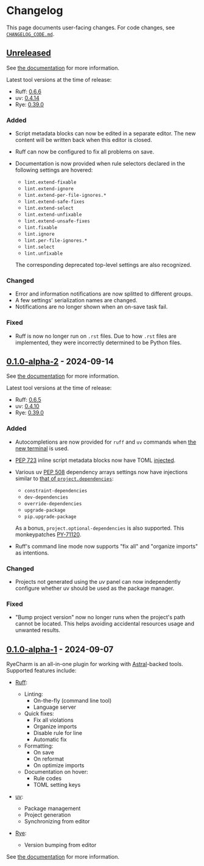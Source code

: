 <!-- Keep a Changelog guide -> https://keepachangelog.com -->

# Changelog

This page documents user-facing changes.
For code changes, see [`CHANGELOG_CODE.md`][_-1].


  [_-1]: ./CHANGELOG_CODE.md


## [Unreleased]

See [the documentation][0.1.0-a3-1] for more information.

Latest tool versions at the time of release:

* Ruff: [0.6.6][0.1.0-a3-2]
* uv: [0.4.14][0.1.0-a3-3]
* Rye: [0.39.0][0.1.0-a3-4]


### Added

* Script metadata blocks can now be edited in a separate editor.
  The new content will be written back when this editor is closed.
* Ruff can now be configured to fix all problems on save.
* Documentation is now provided when rule selectors
  declared in the following settings are hovered:

  * `lint.extend-fixable`
  * `lint.extend-ignore`
  * `lint.extend-per-file-ignores.*`
  * `lint.extend-safe-fixes`
  * `lint.extend-select`
  * `lint.extend-unfixable`
  * `lint.extend-unsafe-fixes`
  * `lint.fixable`
  * `lint.ignore`
  * `lint.per-file-ignores.*`
  * `lint.select`
  * `lint.unfixable`

  The corresponding deprecated top-level settings are also recognized.


### Changed

* Error and information notifications are now splitted to different groups.
* A few settings' serialization names are changed.
* Notifications are no longer shown when an on-save task fail.


### Fixed

* Ruff is now no longer run on `.rst` files.
  Due to how `.rst` files are implemented,
  they were incorrectly determined to be Python files.


  [0.1.0-a3-1]: https://insyncwithfoo.github.io/ryecharm/
  [0.1.0-a3-2]: https://github.com/astral-sh/ruff/releases/tag/0.6.6
  [0.1.0-a3-3]: https://github.com/astral-sh/uv/releases/tag/0.4.14
  [0.1.0-a3-4]: https://github.com/astral-sh/rye/releases/tag/0.39.0


## [0.1.0-alpha-2] - 2024-09-14

See [the documentation][0.1.0-a2-1] for more information.

Latest tool versions at the time of release:

* Ruff: [0.6.5][0.1.0-a2-2]
* uv: [0.4.10][0.1.0-a2-3]
* Rye: [0.39.0][0.1.0-a2-4]


### Added

* Autocompletions are now provided for `ruff` and `uv` commands
  when [the new terminal][0.1.0-a2-a-1] is used.

* [PEP 723][0.1.0-a2-a-2] inline script metadata blocks
  now have TOML [injected][0.1.0-a2-a-3].

* Various uv [PEP 508][0.1.0-a2-a-4] dependency arrays settings now have
  injections similar to [that of `project.dependencies`][0.1.0-a2-a-5]:

  * `constraint-dependencies`
  * `dev-dependencies`
  * `override-dependencies`
  * `upgrade-package`
  * `pip.upgrade-package`

  As a bonus, `project.optional-dependencies` is also supported.
  This monkeypatches [PY-71120][0.1.0-a2-a-6].

* Ruff's command line mode now supports
  "fix all" and "organize imports" as intentions.

### Changed

* Projects not generated using the <i>uv</i> panel can now
  independently configure whether uv should be used as the package manager.

### Fixed

* "Bump project version" now no longer runs when
  the project's path cannot be located.
  This helps avoiding accidental resources usage and unwanted results.


  [0.1.0-a2-1]: https://insyncwithfoo.github.io/ryecharm/
  [0.1.0-a2-2]: https://github.com/astral-sh/ruff/releases/tag/0.6.5
  [0.1.0-a2-3]: https://github.com/astral-sh/uv/releases/tag/0.4.10
  [0.1.0-a2-4]: https://github.com/astral-sh/rye/releases/tag/0.39.0
  [0.1.0-a2-a-1]: https://blog.jetbrains.com/idea/2024/02/the-new-terminal-beta-is-now-in-jetbrains-ides/
  [0.1.0-a2-a-2]: https://peps.python.org/pep-0723/
  [0.1.0-a2-a-3]: https://www.jetbrains.com/help/pycharm/using-language-injections.html
  [0.1.0-a2-a-4]: https://peps.python.org/pep-0508/
  [0.1.0-a2-a-5]: https://www.jetbrains.com/help/pycharm/pyproject-toml-support.html#specify-project-dependencies
  [0.1.0-a2-a-6]: https://youtrack.jetbrains.com/issue/PY-71120


## [0.1.0-alpha-1] - 2024-09-07

RyeCharm is an all-in-one plugin for working with
[Astral][0.1.0-a1-1]-backed tools. Supported features include:

* [Ruff][0.1.0-a1-2]:
  * Linting:
    * On-the-fly (command line tool)
    * Language server
  * Quick fixes:
    * Fix all violations
    * Organize imports
    * Disable rule for line
    * Automatic fix
  * Formatting:
    * On save
    * On reformat
    * On optimize imports
  * Documentation on hover:
    * Rule codes
    * TOML setting keys

* [uv][0.1.0-a1-3]:
  * Package management
  * Project generation
  * Synchronizing from editor

* [Rye][0.1.0-a1-4]:
  * Version bumping from editor

See [the documentation][0.1.0-a1-5] for more information.


  [0.1.0-a1-1]: https://astral.sh/
  [0.1.0-a1-2]: https://docs.astral.sh/ruff/
  [0.1.0-a1-3]: https://docs.astral.sh/uv/
  [0.1.0-a1-4]: https://rye.astral.sh/
  [0.1.0-a1-5]: https://insyncwithfoo.github.io/ryecharm


  [Unreleased]: https://github.com/InSyncWithFoo/ryecharm/compare/v0.1.0-alpha-2..HEAD
  [0.1.0-alpha-2]: https://github.com/InSyncWithFoo/ryecharm/compare/v0.1.0-alpha-1..v0.1.0-alpha-2
  [0.1.0-alpha-1]: https://github.com/InSyncWithFoo/ryecharm/commits
